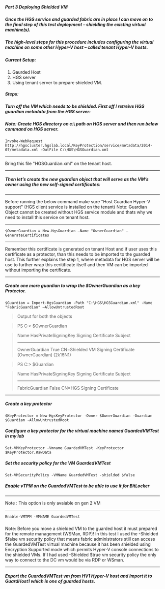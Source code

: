 ##### Part 3 Deploying Shielded VM 

#####  Once the HGS service and guarded fabric are in place I can move on to the final step of this test deployment – shielding the existing virtual machine(s). 
#####  The high-level steps for this procedure includes configuring the virtual machine on some other Hyper-V host –  called tenant Hyper-V hosts.

#####  Current Setup:

1. Gaurded Host
2. HGS server
3. Using tenant server to prepare shielded VM.

##### Steps: 
##### Turn off the VM which needs to be shielded. First off I retreive HGS guardian metadata from the HGS server:
#####  Note: Create HGS directory on c:\ path on HGS server and then run below command on HGS server.

`Invoke-WebRequest http://hgscluster.hgslab.local/KeyProtection/service/metadata/2014-07/metadata.xml -OutFile C:\HGS\HGSGuardian.xml`

***
Bring this file "HGSGuardian.xml" on the tenant host.
***

##### Then let’s create the new guardian object that will serve as the VM’s owner using the new self-signed certificates:
***
Before running the below command make sure "Host Guardian Hyper-V support" (HGS client service is installed on the tenant)
Note: Guardian Object cannot be created without HGS service module and thats why we need to install this service on tenant host.
***

`$OwnerGuardian = New-HgsGuardian –Name "OwnerGuardian" –GenerateCertificates`

***
Remember this certificate is generated on tenant Host and if user uses this certificate as a protector, than this needs to be imported to the guarded host. This further explains the step 1, where metadata for HGS server will be use to further wrap this ceritificate itself and then VM can be imported without importing the
certificate.
***


##### Create one more guardian to wrap the $OwnerGuardian as a key Protector.

`$Guardian = Import-HgsGuardian -Path "C:\HGS\HGSGuardian.xml" -Name "FabricGuardian" –AllowUntrustedRoot`




> Output for both the objects

> PS C:\> $OwnerGuardian

> Name          HasPrivateSigningKey Signing Certificate Subject
> ----          -------------------- ---------------------------
> OwnerGuardian True                 CN=Shielded VM Signing Certificate (OwnerGuardian) (2k16N1)


> PS C:\> $Guardian

> Name           HasPrivateSigningKey Signing Certificate Subject
> ----           -------------------- ---------------------------
> FabricGuardian False                CN=HGS Signing Certificate

***


##### Create a key protector

`$KeyProtector = New-HgsKeyProtector -Owner $OwnerGuardian -Guardian $Guardian -AllowUntrustedRoot`


##### Configure a key protector for the virtual machine named GuardedVMTest in my lab

`Set-VMKeyProtector -Vmname GuardedVMTest -KeyProtector $KeyProtector.RawData`

##### Set the security policy for the VM GuardedVMTest

`Set-VMSecurityPolicy -VMName GuardedVMTest -shielded $false`

##### Enable vTPM on the GuardedVMTest to be able to use it for BitLocker 

***
Note : This option is only avaiable on gen 2 VM
***

`Enable-VMTPM -VMNAME GuardedVMTest`

#####
Note:
Before you move a shielded VM to the guarded host it must prepared for the remote management (WSMan, RDP)! In this test I used the -Shielded $false vm security policy that means fabric administrators still can access the GuardedVMTest virtual machine because it has been shielded using Encryption Supported mode which permits Hyper-V console connections to the shielded VMs. If I had used -Shielded $true vm security policy the only way to connect to the DC vm would be via RDP or WSman.
***

##### Export the GuardedVMTest vm from HV1 Hyper-V host and import it to GuardHost1 which is one of guarded hosts.
